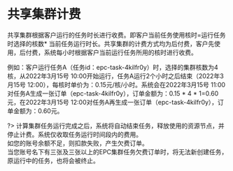 # 共享集群计费

共享集群根据客户运行的任务时长进行收费。即客户当前任务使用核时=运行任务时选择的核数* 当前任务运行时长。共享集群的计费方式均为后付费，客户先使用，后付费，系统每小时根据客户当前运行任务所用的核时进行收费。

例如：客户运行任务A（任务id：epc-task-4kilfr0y）时，选择的集群核数为4核，从2022年3月15号 10:00开始运行，任务A运行2个小时之后结束（2022年3月15号 12:00），每核时单价为：0.15元/核/小时。系统会在2022年3月15号 11:00对任务A生成一张订单（epc-task-4kilfr0y），订单金额为：0.15 * 4 * 1=0.60元，在2022年3月15号 12:00对任务A再生成一张订单（epc-task-4kilfr0y），订单金额为：0.60元。


?> 计算集群任务运行完成之后，系统将自动结束任务，释放使用的资源节点，并停止计费。系统仅收取任务运行时间段内的费用。<br>
   如您的账号余额不足，则扣款失败，产生欠费订单。<br>
   当您账号名下有三张及三张以上的EPC集群任务欠费订单时，将无法新创建任务，原运行中的任务，也将会被终止。
   


